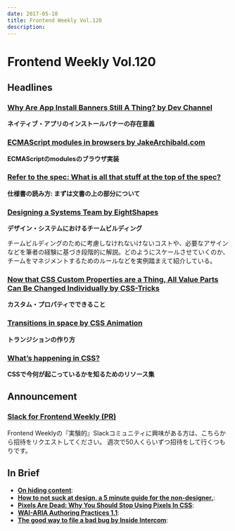 ```yaml
---
date: 2017-05-10
title: Frontend Weekly Vol.120
description: 
---
```


# Frontend Weekly Vol.120

## Headlines

### [Why Are App Install Banners Still A Thing? by Dev Channel](https://medium.com/dev-channel/why-are-app-install-banners-still-a-thing-18f3952d349a)

**ネイティブ・アプリのインストールバナーの存在意義**

### [ECMAScript modules in browsers by JakeArchibald.com](https://jakearchibald.com/2017/es-modules-in-browsers/)

**ECMAScriptのmodulesのブラウザ実装**

### [Refer to the spec: What is all that stuff at the top of the spec?](https://rachelandrew.co.uk/archives/2017/04/24/refer-to-the-spec-what-is-all-that-stuff-at-the-top-of-the-spec/)

**仕様書の読み方: まずは文書の上の部分について**

### [Designing a Systems Team by EightShapes](https://medium.com/eightshapes-llc/designing-a-systems-team-d22f27a2d81d)

**デザイン・システムにおけるチームビルディング**

チームビルディングのために考慮しなけれないけないコストや、必要なアサインなどを筆者の経験に基づき段階的に解説。どのようにスケールさせていくのか、チームをマネジメントするためのルールなどを実例踏まえて紹介している。

### [Now that CSS Custom Properties are a Thing, All Value Parts Can Be Changed Individually by CSS-Tricks](https://css-tricks.com/now-css-custom-properties-thing-value-parts-can-changed-individually/)

**カスタム・プロパティでできること**

### [Transitions in space by CSS Animation](https://cssanimation.rocks/space-transitions/)

**トランジションの作り方**

### [What’s happening in CSS?](https://rachelandrew.co.uk/archives/2017/05/01/whats-happening-in-css/)

**CSSで今何が起こっているかを知るためのリソース集**

## Announcement

### [Slack for Frontend Weekly (PR)](https://studiomohawk.typeform.com/to/Kj8Gaj)

Frontend Weeklyの『実験的』Slackコミュニティに興味がある方は、こちらから招待をリクエストしてください。 週次で50人くらいずつ招待をして行くつもりです。

## In Brief

* [**On hiding content**](https://hiddedevries.nl/en/blog/2017-04-11-on-hiding-content): 
* [**How to not suck at design, a 5 minute guide for the non-designer.**](https://medium.com/startup-grind/how-to-not-suck-at-design-a-5-minute-guide-for-the-non-designer-291efac43037): 
* [**Pixels Are Dead: Why You Should Stop Using Pixels In CSS**](https://medium.com/@julienetienne_/pixels-are-dead-faa87cd8c8b9): 
* [**WAI-ARIA Authoring Practices 1.1**](https://www.w3.org/TR/wai-aria-practices-1.1/): 
* [**The good way to file a bad bug by Inside Intercom**](https://blog.intercom.com/the-good-way-to-file-a-bad-bug/): 
